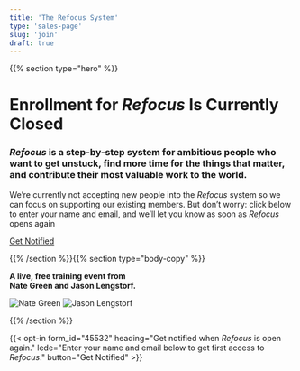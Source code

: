 ```yaml
---
title: 'The Refocus System'
type: 'sales-page'
slug: 'join'
draft: true
---
```


{{% section type="hero" %}}

# Enrollment for _Refocus_ Is Currently Closed

### _Refocus_ is a step-by-step system for ambitious people who want to get unstuck, find more time for the things that matter, and contribute their most valuable work to the world.

<p class="hero__lede">
    We’re currently not accepting new people into the <em>Refocus</em> system so we can focus on supporting our existing members. But don’t worry: click below to enter your name and email, and we’ll let you know as soon as <em>Refocus</em> opens again
</p>

<a class="hero__button" href="#opt-in">Get Notified</a>

{{% /section %}}{{% section type="body-copy" %}}

<div class="author-photos">
    <p class="author-photos__text">
        <strong>A live, free training event from<br>
        Nate Green and Jason Lengstorf.</strong>
    </p>
    <img class="author-photos__headshot"
         src="/images/nate-green-200.jpg" 
         alt="Nate Green">
    <img class="author-photos__headshot"
         src="/images/jason-lengstorf-200.jpg" 
         alt="Jason Lengstorf">
</div>

{{% /section %}}

{{< opt-in
    form_id="45532"
    heading="Get notified when <em>Refocus</em> is open again."
    lede="Enter your name and email below to get first access to <em>Refocus</em>."
    button="Get Notified" >}}
